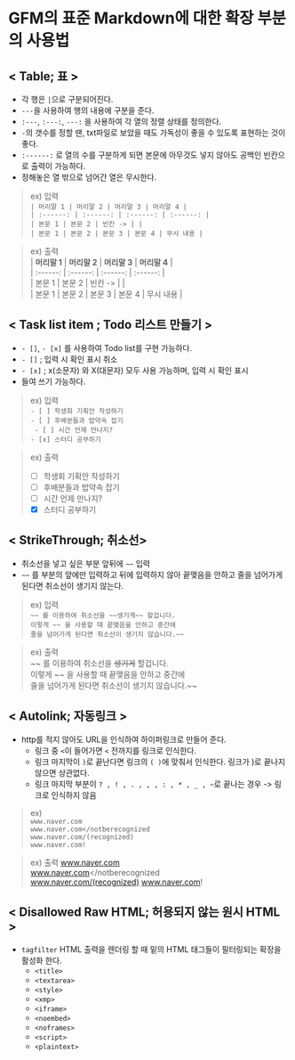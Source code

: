 # GFM의 표준 Markdown에 대한 확장 부분의 사용법

## < Table; 표 >
- 각 행은 `|`으로 구분되어진다.
- `---`을 사용하여 행의 내용에 구분을 준다.
- `:---`, `:---:`, `---:` 을 사용하여 각 열의 정렬 상태를 정의한다.
- `-`의 갯수를 정할 땐, txt파일로 보았을 때도 가독성이 좋을 수 있도록 표현하는 것이 좋다.
- `:------:` 로 열의 수를 구분하게 되면 본문에 아무것도 넣지 않아도 공백인 빈칸으로 출력이 가능하다.
- 정해놓은 열 밖으로 넘어간 열은 무시한다.

>ex) 입력  
>`| 머리말 1 | 머리말 2 | 머리말 3 | 머리말 4 |`  
>`| :------: | :------: | :------: | :------: |`  
>`| 본문 1 | 본문 2 | 빈칸 -> | |`  
>`| 본문 1 | 본문 2 | 본문 3 | 본문 4 | 무시 내용 |`  

>ex) 출력  
>| **머리말 1** | **머리말 2** | **머리말 3** | **머리말 4** |  
>| :------: | :------: | :------: | :------: |  
>| 본문 1 | 본문 2 | 빈칸 -> | |  
>| 본문 1 | 본문 2 | 본문 3 | 본문 4 | 무시 내용 |  

## < Task list item ; Todo 리스트 만들기 >
- `- []`, `- [x]` 를 사용하여 Todo list를 구현 가능하다.
- `- []` ; 입력 시 확인 표시 취소
- `- [x]` ; x(소문자) 와 X(대문자) 모두 사용 가능하며, 입력 시 확인 표시
- 들여 쓰기 가능하다.

>ex) 입력   
>`- [ ] 학생회 기획안 작성하기`  
>`- [ ] 후배분들과 밥약속 잡기`  
>` - [ ] 시간 언제 만나지?`  
>`- [x] 스터디 공부하기`  

>ex) 출력  
>- [ ] 학생회 기획안 작성하기  
>- [ ] 후배분들과 밥약속 잡기  
> - [ ] 시간 언제 만나지?
>- [x] 스터디 공부하기  

## < StrikeThrough; 취소선>
- 취소선을 넣고 싶은 부분 앞뒤에 `~~` 입력
- `~~` 를 부분의 앞에만 입력하고 뒤에 입력하지 않아 끝맺음을 안하고 줄을 넘어가게 된다면 취소선이 생기지 않는다.

>ex) 입력  
>`~~ 를 이용하여 취소선을 ~~생기게~~ 할겁니다.`  
>`이렇게 ~~ 을 사용할 때 끝맺음을 안하고 중간에`  
>`줄을 넘어가게 된다면 취소선이 생기지 않습니다.~~`  

>ex) 출력  
>~~ 를 이용하여 취소선을 ~~생기게~~ 할겁니다.  
>이렇게 ~~ 을 사용할 때 끝맺음을 안하고 중간에  
>줄을 넘어가게 된다면 취소선이 생기지 않습니다.~~

## < Autolink; 자동링크 >
- http를 적지 않아도 URL을 인식하여 하이퍼링크로 만들어 준다.
  - 링크 중 `<`이 들어가면 `<` 전까지를 링크로 인식한다.
  - 링크 마지막이 `)`로 끝난다면 링크의 `( )`에 맞춰서 인식한다. 링크가 )로 끝나지 않으면 상관없다.
  - 링크 마지막 부분이 `? , ! , . , , , : , * , _ , ~`로 끝나는 경우 -> 링크로 인식하지 않음

>ex)   
>`www.naver.com`  
>`www.naver.com</notberecognized`  
>`www.naver.com/(recognized)`  
>`www.naver.com!`  

>ex) 출력
>www.naver.com  
>www.naver.com</notberecognized  
>www.naver.com/(recognized)
>www.naver.com!

## < Disallowed Raw HTML; 허용되지 않는 원시 HTML >
- `tagfilter` HTML 출력을 렌더링 할 때 밑의 HTML 태그들이 필터링되는 확장을 활성화 한다.
  - `<title>`
  - `<textarea>`
  - `<style>`
  - `<xmp>`
  - `<iframe>`
  - `<noembed>`
  - `<noframes>`
  - `<script>`
  - `<plaintext>`

